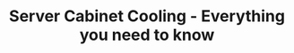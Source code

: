 ---
ee_id: '4493'
site: '1'
type: '2'
url: 2020-007-server-cabinet-cooling-everything-you-need-to-know
title: Server Cabinet Cooling - Everything you need to know
year: '2020'
display_year: '2020'
medium: Two post server rack, 15 rack enclosure cabinet fan panels.
dims: Variable
pitch:
ps:
live_url:
related:
youtube:
related_code:
imgs: server-cabinet-cooling---everything-you-need-to-know-2020-007-db-ih--bYZo.jpg
subheading:
download:
add_credit:
commission:
layout: things-i-made
---
